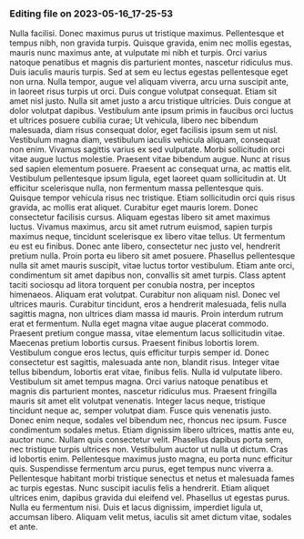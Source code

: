 

### Editing file on 2023-05-16_17-25-53

Nulla facilisi. Donec maximus purus ut tristique maximus. Pellentesque et tempus nibh, non gravida turpis. Quisque gravida, enim nec mollis egestas, mauris nunc maximus ante, at vulputate mi nibh et turpis. Orci varius natoque penatibus et magnis dis parturient montes, nascetur ridiculus mus. Duis iaculis mauris turpis. Sed at sem eu lectus egestas pellentesque eget non urna. Nulla tempor, augue vel aliquam viverra, arcu urna suscipit ante, in laoreet risus turpis ut orci. Duis congue volutpat consequat. Etiam sit amet nisl justo. Nulla sit amet justo a arcu tristique ultricies. Duis congue at dolor volutpat dapibus. Vestibulum ante ipsum primis in faucibus orci luctus et ultrices posuere cubilia curae; Ut vehicula, libero nec bibendum malesuada, diam risus consequat dolor, eget facilisis ipsum sem ut nisl. Vestibulum magna diam, vestibulum iaculis vehicula aliquam, consequat non enim.
Vivamus sagittis varius ex sed vulputate. Morbi sollicitudin orci vitae augue luctus molestie. Praesent vitae bibendum augue. Nunc at risus sed sapien elementum posuere. Praesent ac consequat urna, ac mattis elit. Vestibulum pellentesque ipsum ligula, eget laoreet quam sollicitudin at. Ut efficitur scelerisque nulla, non fermentum massa pellentesque quis. Quisque tempor vehicula risus nec tristique. Etiam sollicitudin orci quis risus gravida, ac mollis erat aliquet. Curabitur eget mauris lorem. Donec consectetur facilisis cursus. Aliquam egestas libero sit amet maximus luctus. Vivamus maximus, arcu sit amet rutrum euismod, sapien turpis maximus neque, tincidunt scelerisque ex libero vitae tellus. Ut fermentum eu est eu finibus. Donec ante libero, consectetur nec justo vel, hendrerit pretium nulla.
Proin porta eu libero sit amet posuere. Phasellus pellentesque nulla sit amet mauris suscipit, vitae luctus tortor vestibulum. Etiam ante orci, condimentum sit amet dapibus non, convallis sit amet turpis. Class aptent taciti sociosqu ad litora torquent per conubia nostra, per inceptos himenaeos. Aliquam erat volutpat. Curabitur non aliquam nisl. Donec vel ultrices mauris. Curabitur tincidunt, eros a hendrerit malesuada, felis nulla sagittis magna, non ultrices diam massa id mauris. Proin interdum rutrum erat et fermentum. Nulla eget magna vitae augue placerat commodo. Praesent pretium congue massa, vitae elementum lacus sollicitudin vitae. Maecenas pretium lobortis cursus. Praesent finibus lobortis lorem.
Vestibulum congue eros lectus, quis efficitur turpis semper id. Donec consectetur est sagittis, malesuada ante non, blandit risus. Integer vitae tellus bibendum, lobortis erat vitae, finibus felis. Nulla id vulputate libero. Vestibulum sit amet tempus magna. Orci varius natoque penatibus et magnis dis parturient montes, nascetur ridiculus mus. Praesent fringilla mauris sit amet elit volutpat venenatis. Integer lacus neque, tristique tincidunt neque ac, semper volutpat diam. Fusce quis venenatis justo. Donec enim neque, sodales vel bibendum nec, rhoncus nec ipsum. Fusce condimentum sodales metus. Etiam dignissim libero ultrices, mattis ante eu, auctor nunc.
Nullam quis consectetur velit. Phasellus dapibus porta sem, nec tristique turpis ultrices non. Vestibulum auctor ut nulla ut dictum. Cras id lobortis enim. Pellentesque maximus justo magna, eu porta nunc efficitur quis. Suspendisse fermentum arcu purus, eget tempus nunc viverra a. Pellentesque habitant morbi tristique senectus et netus et malesuada fames ac turpis egestas. Nunc suscipit iaculis felis a hendrerit. Etiam aliquet ultrices enim, dapibus gravida dui eleifend vel. Phasellus ut egestas purus. Nulla eu fermentum nisi. Duis et lacus dignissim, imperdiet ligula ut, accumsan libero. Aliquam velit metus, iaculis sit amet dictum vitae, sodales et ante.


